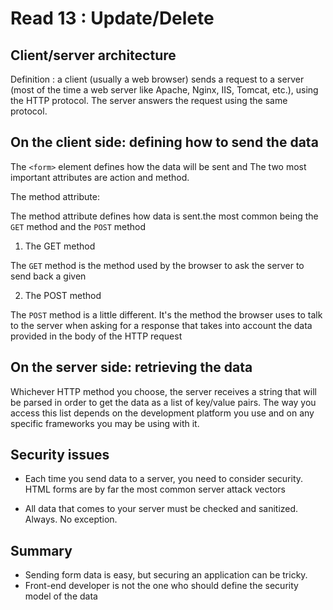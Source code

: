 # Read 13 : Update/Delete

## Client/server architecture

Definition : a client (usually a web browser) sends a request to a server (most of the time a web server like Apache, Nginx, IIS, Tomcat, etc.), using the HTTP protocol. The server answers the request using the same protocol.

## On the client side: defining how to send the data
The `<form>` element defines how the data will be sent and The two most important attributes are action and method.

The method attribute:

The method attribute defines how data is sent.the most common being the `GET` method and the `POST` method

1. The GET method

The `GET` method is the method used by the browser to ask the server to send back a given

2. The POST method

The `POST` method is a little different. It's the method the browser uses to talk to the server when asking for a response that takes into account the data provided in the body of the HTTP request


## On the server side: retrieving the data

Whichever HTTP method you choose, the server receives a string that will be parsed in order to get the data as a list of key/value pairs. The way you access this list depends on the development platform you use and on any specific frameworks you may be using with it.

## Security issues

* Each time you send data to a server, you need to consider security. HTML forms are by far the most common server attack vectors

* All data that comes to your server must be checked and sanitized. Always. No exception.



## Summary

* Sending form data is easy, but securing an application can be tricky.
* Front-end developer is not the one who should define the security model of the data
